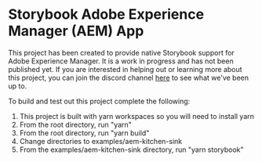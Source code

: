 # Storybook Adobe Experience Manager (AEM) App

This project has been created to provide native Storybook support for Adobe Experience Manager. It is a work in progress and has not been published yet. If you are interested in helping out or learning more about this project, you can join the discord channel [here](https://discord.gg/z5pGCKQ) to see what we've been up to.

To build and test out this project complete the following:

1) This project is built with yarn workspaces so you will need to install yarn
2) From the root directory, run "yarn"
3) From the root directory, run "yarn build"
4) Change directories to examples/aem-kitchen-sink
5) From the examples/aem-kitchen-sink directory, run "yarn storybook"